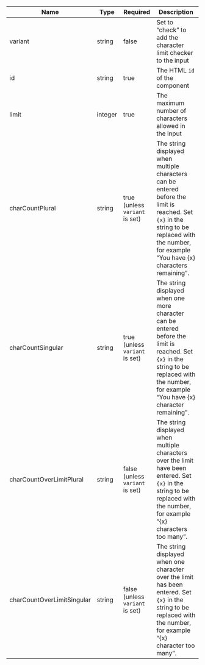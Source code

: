 | Name                       | Type    | Required                        | Description                                                                                                                                                                                        |
| -------------------------- | ------- | ------------------------------- | -------------------------------------------------------------------------------------------------------------------------------------------------------------------------------------------------- |
| variant                    | string  | false                           | Set to “check” to add the character limit checker to the input                                                                                                                                     |
| id                         | string  | true                            | The HTML `id` of the component                                                                                                                                                                     |
| limit                      | integer | true                            | The maximum number of characters allowed in the input                                                                                                                                              |
| charCountPlural            | string  | true (unless `variant` is set)  | The string displayed when multiple characters can be entered before the limit is reached. Set `{x}` in the string to be replaced with the number, for example “You have {x} characters remaining”. |
| charCountSingular          | string  | true (unless `variant` is set)  | The string displayed when one more character can be entered before the limit is reached. Set `{x}` in the string to be replaced with the number, for example “You have {x} character remaining”.   |
| charCountOverLimitPlural   | string  | false (unless `variant` is set) | The string displayed when multiple characters over the limit have been entered. Set `{x}` in the string to be replaced with the number, for example “{x} characters too many”.                     |
| charCountOverLimitSingular | string  | false (unless `variant` is set) | The string displayed when one character over the limit has been entered. Set `{x}` in the string to be replaced with the number, for example “{x} character too many”.                             |
